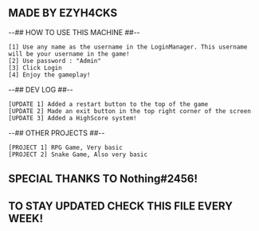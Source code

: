 ## MADE BY EZYH4CKS ##

--## HOW TO USE THIS MACHINE ##--
   
    [1] Use any name as the username in the LoginManager. This username will be your username in the game!
    [2] Use password : "Admin"
    [3] Click Login
    [4] Enjoy the gameplay!

--## DEV LOG ##--

    [UPDATE 1] Added a restart button to the top of the game
    [UPDATE 2] Made an exit button in the top right corner of the screen
    [UPDATE 3] Added a HighScore system!

--## OTHER PROJECTS ##--

    [PROJECT 1] RPG Game, Very basic
    [PROJECT 2] Snake Game, Also very basic

## SPECIAL THANKS TO Nothing#2456! ##
## TO STAY UPDATED CHECK THIS FILE EVERY WEEK! ##
